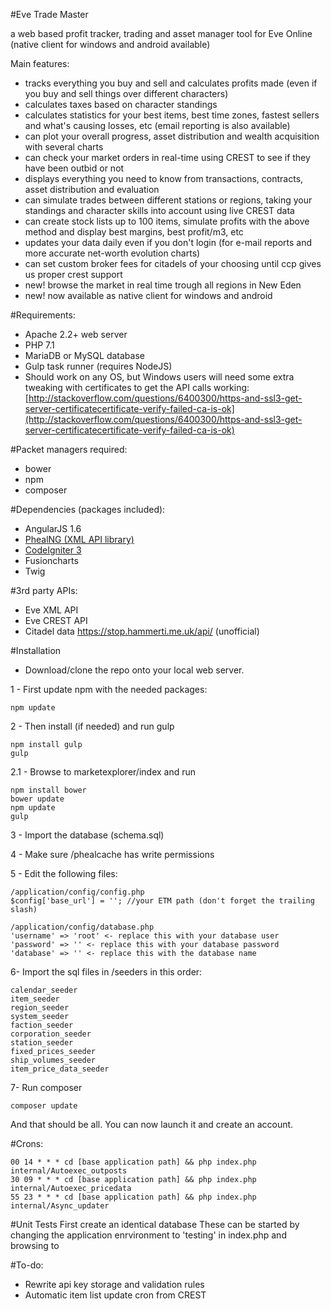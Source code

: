 #Eve Trade Master

a web based profit tracker, trading and asset manager tool for Eve Online (native client for windows and android available)

Main features:

- tracks everything you buy and sell and calculates profits made (even if you buy and sell things over different characters)
- calculates taxes based on character standings
- calculates statistics for your best items, best time zones, fastest sellers and what's causing losses, etc (email reporting is also available)
- can plot your overall progress, asset distribution and wealth acquisition with several charts
- can check your market orders in real-time using CREST to see if they have been outbid or not
- displays everything you need to know from transactions, contracts, asset distribution and evaluation
- can simulate trades between different stations or regions, taking your standings and character skills into account using live CREST data
- can create stock lists up to 100 items, simulate profits with the above method and display best margins, best profit/m3, etc
- updates your data daily even if you don't login (for e-mail reports and more accurate net-worth evolution charts)
- can set custom broker fees for citadels of your choosing until ccp gives us proper crest support
- new! browse the market in real time trough all regions in New Eden
- new! now available as native client for windows and android

#Requirements:
- Apache 2.2+ web server
- PHP 7.1
- MariaDB or MySQL database
- Gulp task runner (requires NodeJS)
- Should work on any OS, but Windows users will need some extra tweaking with certificates to get the API calls working: 
[http://stackoverflow.com/questions/6400300/https-and-ssl3-get-server-certificatecertificate-verify-failed-ca-is-ok](http://stackoverflow.com/questions/6400300/https-and-ssl3-get-server-certificatecertificate-verify-failed-ca-is-ok)

#Packet managers required:
- bower
- npm
- composer

#Dependencies (packages included):
- AngularJS 1.6
- [PhealNG (XML API library)](https://github.com/3rdpartyeve/phealng)
- [CodeIgniter 3](https://github.com/bcit-ci/CodeIgniter)
- Fusioncharts
- Twig

#3rd party APIs:
- Eve XML API
- Eve CREST API
- Citadel data https://stop.hammerti.me.uk/api/ (unofficial)


#Installation
- Download/clone the repo onto your local web server.

1 - First update npm with the needed packages:

    npm update

2 - Then install (if needed) and run gulp 
    
    npm install gulp
    gulp
    
 2.1 - Browse to marketexplorer/index and run
    
    npm install bower
    bower update
    npm update
    gulp

3 - Import the database (schema.sql) 

4 - Make sure /phealcache has write permissions

5 - Edit the following files:

    /application/config/config.php
    $config['base_url'] = ''; //your ETM path (don't forget the trailing slash)

    /application/config/database.php
    'username' => 'root' <- replace this with your database user
    'password' => '' <- replace this with your database password
    'database' => '' <- replace this with the database name
    
6- Import the sql files in /seeders in this order:
    
    calendar_seeder
    item_seeder
    region_seeder
    system_seeder
    faction_seeder
    corporation_seeder
    station_seeder
    fixed_prices_seeder
    ship_volumes_seeder
    item_price_data_seeder

7- Run composer

    composer update
    
And that should be all. You can now launch it and create an account.

#Crons:

    00 14 * * * cd [base application path] && php index.php internal/Autoexec_outposts
    30 09 * * * cd [base application path] && php index.php internal/Autoexec_pricedata
    55 23 * * * cd [base application path] && php index.php internal/Async_updater
    
#Unit Tests
First create an identical database 
These can be started by changing the application enrvironment to 'testing' in index.php and browsing to 

#To-do:
- Rewrite api key storage and validation rules
- Automatic item list update cron from CREST

